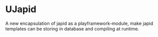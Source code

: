 UJapid
======

A new encapsulation of japid as a playframework-module, make japid templates can be storing in database and compiling at runtime.